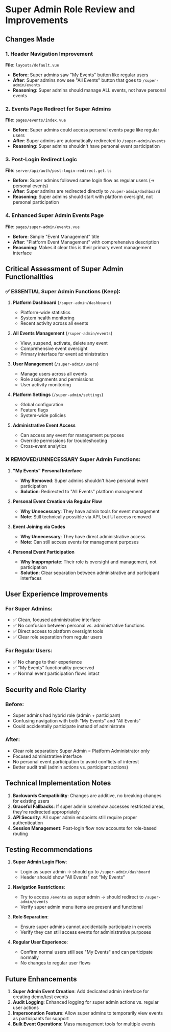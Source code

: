 # Super Admin Role Review and Improvements

## Changes Made

### 1. Header Navigation Improvement
**File**: `layouts/default.vue`
- **Before**: Super admins saw "My Events" button like regular users
- **After**: Super admins now see "All Events" button that goes to `/super-admin/events`
- **Reasoning**: Super admins should manage ALL events, not have personal events

### 2. Events Page Redirect for Super Admins
**File**: `pages/events/index.vue`
- **Before**: Super admins could access personal events page like regular users
- **After**: Super admins are automatically redirected to `/super-admin/events`
- **Reasoning**: Super admins shouldn't have personal event participation

### 3. Post-Login Redirect Logic
**File**: `server/api/auth/post-login-redirect.get.ts`
- **Before**: Super admins followed same login flow as regular users (→ personal events)
- **After**: Super admins are redirected directly to `/super-admin/dashboard`
- **Reasoning**: Super admins should start with platform oversight, not personal participation

### 4. Enhanced Super Admin Events Page
**File**: `pages/super-admin/events.vue`
- **Before**: Simple "Event Management" title
- **After**: "Platform Event Management" with comprehensive description
- **Reasoning**: Makes it clear this is their primary event management interface

## Critical Assessment of Super Admin Functionalities

### ✅ ESSENTIAL Super Admin Functions (Keep):
1. **Platform Dashboard** (`/super-admin/dashboard`)
   - Platform-wide statistics
   - System health monitoring
   - Recent activity across all events

2. **All Events Management** (`/super-admin/events`)
   - View, suspend, activate, delete any event
   - Comprehensive event oversight
   - Primary interface for event administration

3. **User Management** (`/super-admin/users`)
   - Manage users across all events
   - Role assignments and permissions
   - User activity monitoring

4. **Platform Settings** (`/super-admin/settings`)
   - Global configuration
   - Feature flags
   - System-wide policies

5. **Administrative Event Access**
   - Can access any event for management purposes
   - Override permissions for troubleshooting
   - Cross-event analytics

### ❌ REMOVED/UNNECESSARY Super Admin Functions:

1. **"My Events" Personal Interface**
   - **Why Removed**: Super admins shouldn't have personal event participation
   - **Solution**: Redirected to "All Events" platform management

2. **Personal Event Creation via Regular Flow**
   - **Why Unnecessary**: They have admin tools for event management
   - **Note**: Still technically possible via API, but UI access removed

3. **Event Joining via Codes**
   - **Why Unnecessary**: They have direct administrative access
   - **Note**: Can still access events for management purposes

4. **Personal Event Participation**
   - **Why Inappropriate**: Their role is oversight and management, not participation
   - **Solution**: Clear separation between administrative and participant interfaces

## User Experience Improvements

### For Super Admins:
- ✅ Clean, focused administrative interface
- ✅ No confusion between personal vs. administrative functions
- ✅ Direct access to platform oversight tools
- ✅ Clear role separation from regular users

### For Regular Users:
- ✅ No change to their experience
- ✅ "My Events" functionality preserved
- ✅ Normal event participation flows intact

## Security and Role Clarity

### Before:
- Super admins had hybrid role (admin + participant)
- Confusing navigation with both "My Events" and "All Events"
- Could accidentally participate instead of administrate

### After:
- Clear role separation: Super Admin = Platform Administrator only
- Focused administrative interface
- No personal event participation to avoid conflicts of interest
- Better audit trail (admin actions vs. participant actions)

## Technical Implementation Notes

1. **Backwards Compatibility**: Changes are additive, no breaking changes for existing users
2. **Graceful Fallbacks**: If super admin somehow accesses restricted areas, they're redirected appropriately
3. **API Security**: All super admin endpoints still require proper authentication
4. **Session Management**: Post-login flow now accounts for role-based routing

## Testing Recommendations

1. **Super Admin Login Flow**:
   - Login as super admin → should go to `/super-admin/dashboard`
   - Header should show "All Events" not "My Events"

2. **Navigation Restrictions**:
   - Try to access `/events` as super admin → should redirect to `/super-admin/events`
   - Verify super admin menu items are present and functional

3. **Role Separation**:
   - Ensure super admins cannot accidentally participate in events
   - Verify they can still access events for administrative purposes

4. **Regular User Experience**:
   - Confirm normal users still see "My Events" and can participate normally
   - No changes to regular user flows

## Future Enhancements

1. **Super Admin Event Creation**: Add dedicated admin interface for creating demo/test events
2. **Audit Logging**: Enhanced logging for super admin actions vs. regular user actions
3. **Impersonation Feature**: Allow super admins to temporarily view events as participants for support
4. **Bulk Event Operations**: Mass management tools for multiple events

